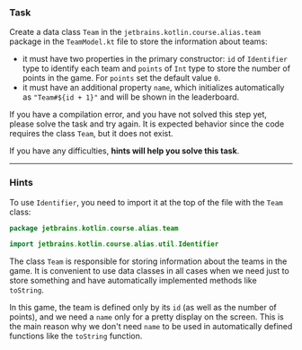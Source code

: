 ### Task

Create a data class `Team` in the `jetbrains.kotlin.course.alias.team` package in the `TeamModel.kt` file to store the information about teams:
- it must have two properties in the primary constructor: `id` of `Identifier` type to identify each team and `points` of `Int` type
  to store the number of points in the game. For `points` set the default value `0`.
- it must have an additional property `name`, which initializes automatically as `"Team#${id + 1}"` and will be shown in the leaderboard.

<div class="hint" title="I press Check and see a compilation error">

  If you have a compilation error, and you have not solved this step yet, please solve the task and try again. 
  It is expected behavior since the code requires the class `Team`, but it does not exist.
</div>


If you have any difficulties, **hints will help you solve this task**.

----

### Hints

<div class="hint" title="Import Identifier">

To use `Identifier`, you need to import it at the top of the file with the `Team` class:

  ```kotlin
  package jetbrains.kotlin.course.alias.team

  import jetbrains.kotlin.course.alias.util.Identifier
  ```
</div>


<div class="hint" title="Why do we use the data class?">

The class `Team` is responsible for storing information about the teams in the game.
It is convenient to use data classes in all cases
when we need just to store something and have automatically implemented methods like `toString`.
</div>

<div class="hint" title="Why are we using name outside of the constructor?">

  In this game, the team is defined only by its `id` (as well as the number of points), 
  and we need a `name` only for a pretty display on the screen. 
  This is the main reason why we don't need `name` to be used in automatically defined functions like the `toString` function.
</div>
